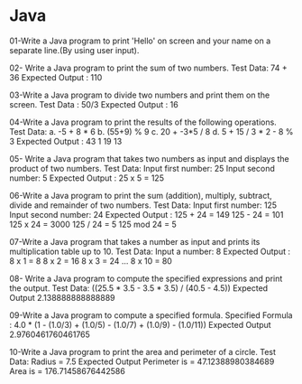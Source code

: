 # Java
01-Write a Java program to print 'Hello' on screen and your name on a separate line.(By using user input).

02- Write a Java program to print the sum of two numbers.
Test Data:
74 + 36
Expected Output :
110 

03-Write a Java program to divide two numbers and print them on the screen.
Test Data :
50/3
Expected Output :
16

04-Write a Java program to print the results of the following operations.
Test Data:
a. -5 + 8 * 6
b. (55+9) % 9
c. 20 + -3*5 / 8
d. 5 + 15 / 3 * 2 - 8 % 3
Expected Output :
43
1
19
13

05- Write a Java program that takes two numbers as input and displays the product of two numbers.
Test Data:
Input first number: 25
Input second number: 5
Expected Output :
25 x 5 = 125

06-Write a Java program to print the sum (addition), multiply, subtract, divide and remainder of two numbers.
Test Data:
Input first number: 125
Input second number: 24
Expected Output :
125 + 24 = 149
125 - 24 = 101
125 x 24 = 3000
125 / 24 = 5
125 mod 24 = 5

07-Write a Java program that takes a number as input and prints its multiplication table up to 10.
Test Data:
Input a number: 8
Expected Output :
8 x 1 = 8
8 x 2 = 16
8 x 3 = 24
...
8 x 10 = 80

08- Write a Java program to compute the specified expressions and print the output.
Test Data:
((25.5 * 3.5 - 3.5 * 3.5) / (40.5 - 4.5))
Expected Output
2.138888888888889

09-Write a Java program to compute a specified formula.
Specified Formula :
4.0 * (1 - (1.0/3) + (1.0/5) - (1.0/7) + (1.0/9) - (1.0/11))
Expected Output
2.9760461760461765

10-Write a Java program to print the area and perimeter of a circle.
Test Data:
Radius = 7.5
Expected Output
Perimeter is = 47.12388980384689
Area is = 176.71458676442586
